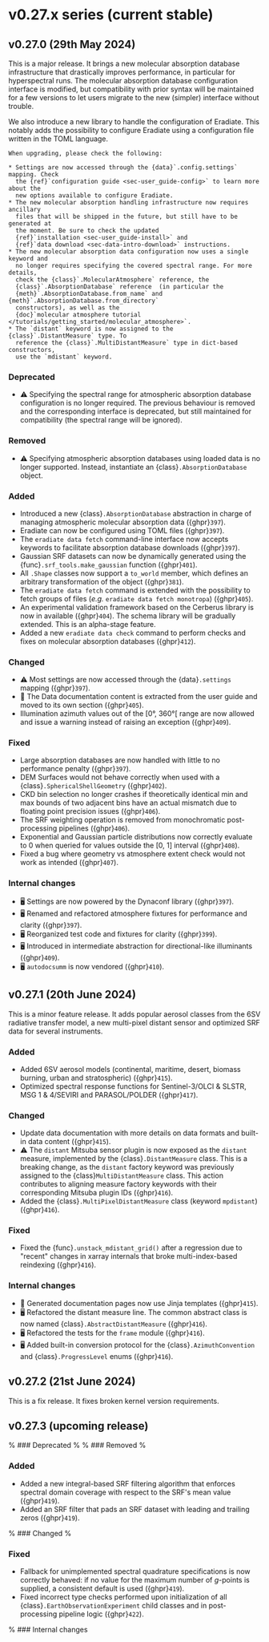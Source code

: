 # v0.27.x series (current stable)

## v0.27.0 (29th May 2024)

This is a major release. It brings a new molecular absorption database
infrastructure that drastically improves performance, in particular for
hyperspectral runs. The molecular absorption database configuration interface is
modified, but compatibility with prior syntax will be maintained for a few
versions to let users migrate to the new (simpler) interface without trouble.

We also introduce a new library to handle the configuration of Eradiate. This
notably adds the possibility to configure Eradiate using a configuration file
written in the TOML language.

```{warning}
When upgrading, please check the following:

* Settings are now accessed through the {data}`.config.settings` mapping. Check
  the {ref}`configuration guide <sec-user_guide-config>` to learn more about the
  new options available to configure Eradiate.
* The new molecular absorption handling infrastructure now requires ancillary
  files that will be shipped in the future, but still have to be generated at
  the moment. Be sure to check the updated
  {ref}`installation <sec-user_guide-install>` and
  {ref}`data download <sec-data-intro-download>` instructions.
* The new molecular absorption data configuration now uses a single keyword and
  no longer requires specifying the covered spectral range. For more details,
  check the {class}`.MolecularAtmosphere` reference, the
  {class}`.AbsorptionDatabase` reference  (in particular the
  {meth}`.AbsorptionDatabase.from_name` and {meth}`.AbsorptionDatabase.from_directory`
  constructors), as well as the
  {doc}`molecular atmosphere tutorial </tutorials/getting_started/molecular_atmosphere>`.
* The `distant` keyword is now assigned to the {class}`.DistantMeasure` type. To
  reference the {class}`.MultiDistantMeasure` type in dict-based constructors,
  use the `mdistant` keyword.
```

### Deprecated

* ⚠️ Specifying the spectral range for atmospheric absorption database
  configuration is no longer required. The previous behaviour is removed and
  the corresponding interface is deprecated, but still maintained for
  compatibility (the spectral range will be ignored).

### Removed

* ⚠️ Specifying atmospheric absorption databases using loaded data is no longer
  supported. Instead, instantiate an {class}`.AbsorptionDatabase` object.

### Added

* Introduced a new {class}`.AbsorptionDatabase` abstraction in charge of
  managing atmospheric molecular absorption data ({ghpr}`397`).
* Eradiate can now be configured using TOML files ({ghpr}`397`).
* The `eradiate data fetch` command-line interface now accepts keywords to
  facilitate absorption database downloads ({ghpr}`397`).
* Gaussian SRF datasets can now be dynamically generated using the
  {func}`.srf_tools.make_gaussian` function ({ghpr}`401`).
* All `.Shape` classes now support a `to_world` member, which defines an
  arbitrary transformation of the object ({ghpr}`381`).
* The `eradiate data fetch` command is extended with the possibility to fetch
  groups of files (*e.g.* `eradiate data fetch monotropa`) ({ghpr}`405`).
* An experimental validation framework based on the Cerberus library is now in
  available ({ghpr}`404`). The schema library will be gradually extended. This
  is an alpha-stage feature.
* Added a new `eradiate data check` command to perform checks and fixes on
  molecular absorption databases ({ghpr}`412`).

### Changed

* ⚠️ Most settings are now accessed through the {data}`.settings` mapping
  ({ghpr}`397`).
* 📖 The Data documentation content is extracted from the user guide and moved
  to its own section ({ghpr}`405`).
* Illumination azimuth values out of the [0°, 360°[ range are now allowed and
  issue a warning instead of raising an exception ({ghpr}`409`).

### Fixed

* Large absorption databases are now handled with little to no performance
  penalty ({ghpr}`397`).
* DEM Surfaces would not behave correctly when used with a
  {class}`.SphericalShellGeometry` ({ghpr}`402`).
* CKD bin selection no longer crashes if theoretically identical min and max
  bounds of two adjacent bins have an actual mismatch due to floating point
  precision issues ({ghpr}`406`).
* The SRF weighting operation is removed from monochromatic post-processing
  pipelines ({ghpr}`406`).
* Exponential and Gaussian particle distributions now correctly evaluate to 0
  when queried for values outside the [0, 1] interval ({ghpr}`408`).
* Fixed a bug where geometry vs atmosphere extent check would not work as
  intended ({ghpr}`407`).

### Internal changes

* 🖥️ Settings are now powered by the Dynaconf library ({ghpr}`397`).
* 🖥️ Renamed and refactored atmosphere fixtures for performance and clarity
  ({ghpr}`397`).
* 🖥️ Reorganized test code and fixtures for clarity ({ghpr}`399`).
* 🖥️ Introduced in intermediate abstraction for directional-like illuminants
  ({ghpr}`409`).
* 🖥️ `autodocsumm` is now vendored ({ghpr}`410`).

## v0.27.1 (20th June 2024)

This is a minor feature release. It adds popular aerosol classes from the 6SV
radiative transfer model, a new multi-pixel distant sensor and optimized SRF
data for several instruments.

### Added

* Added 6SV aerosol models (continental, maritime, desert, biomass burning,
  urban and stratospheric) ({ghpr}`415`).
* Optimized spectral response functions for Sentinel-3/OLCI & SLSTR,
  MSG 1 & 4/SEVIRI and PARASOL/POLDER ({ghpr}`417`).

### Changed

* Update data documentation with more details on data formats and built-in data
  content ({ghpr}`415`).
* ⚠️ The `distant` Mitsuba sensor plugin is now exposed as the `distant` measure,
  implemented by the {class}`.DistantMeasure` class. This is a breaking change,
  as the `distant` factory keyword was previously assigned to the
  {class}`MultiDistantMeasure` class. This action contributes to aligning
  measure factory keywords with their corresponding Mitsuba plugin IDs
  ({ghpr}`416`).
* Added the {class}`.MultiPixelDistantMeasure` class (keyword `mpdistant`)
  ({ghpr}`416`).

### Fixed

* Fixed the {func}`.unstack_mdistant_grid()` after a regression due to "recent"
  changes in xarray internals that broke multi-index-based reindexing ({ghpr}`416`).

### Internal changes

* 📖 Generated documentation pages now use Jinja templates ({ghpr}`415`).
* 🖥️ Refactored the distant measure line. The common abstract class is now named
  {class}`.AbstractDistantMeasure` ({ghpr}`416`).
* 🖥️ Refactored the tests for the `frame` module ({ghpr}`416`).
* 🖥️ Added built-in conversion protocol for the {class}`.AzimuthConvention` and
  {class}`.ProgressLevel` enums ({ghpr}`416`).

## v0.27.2 (21st June 2024)

This is a fix release. It fixes broken kernel version requirements.

## v0.27.3 (upcoming release)

% ### Deprecated
%
% ### Removed
%

### Added

* Added a new integral-based SRF filtering algorithm that enforces spectral
  domain coverage with respect to the SRF's mean value ({ghpr}`419`).
* Added an SRF filter that pads an SRF dataset with leading and trailing zeros
  ({ghpr}`419`).

% ### Changed
%

### Fixed

* Fallback for unimplemented spectral quadrature specifications is now correctly
  behaved: if no value for the maximum number of *g*-points is supplied, a
  consistent default is used ({ghpr}`419`).
* Fixed incorrect type checks performed upon initialization of all
  {class}`.EarthObservationExperiment` child classes and in post-processing
  pipeline logic ({ghpr}`422`).

% ### Internal changes
